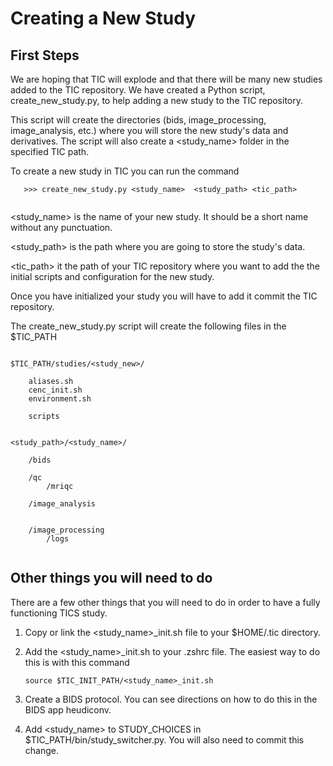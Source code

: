 Creating a New Study
====================

First Steps
-----------

We are hoping that TIC will explode and that there will be many new
studies added to the TIC repository. We have created a Python script,
create_new_study.py, to help adding a new study to the TIC repository.

This script will create the directories (bids, image_processing,
image_analysis, etc.) where you will store the new study's data and
derivatives. The script will also create a <study_name> folder in the
specified TIC path.

To create a new study in TIC you can run the command

```
   >>> create_new_study.py <study_name>  <study_path> <tic_path>
   
```

<study_name> is the name of your new study. It should be a short name
without any punctuation.

<study_path> is the path where you are going to
store the study's data.

<tic_path> it the path of your TIC repository where you want to add the
the initial scripts and configuration for the new study.

Once you have initialized your study you will have to add it commit the
TIC repository.

The create_new_study.py script will create the following files in the
$TIC_PATH

```

$TIC_PATH/studies/<study_new>/

    aliases.sh
    cenc_init.sh
    environment.sh

    scripts


<study_path>/<study_name>/
    
    /bids
    
    /qc
        /mriqc
    
    /image_analysis
    
        
    /image_processing
        /logs


```


Other things you will need to do
--------------------------------

There are a few other things that you will need to do in order to have a
fully functioning TICS study.

1. Copy or link the <study_name>_init.sh file to your $HOME/.tic
   directory.

2. Add the <study_name>_init.sh to your .zshrc file. The easiest way to
   do this is with this command

   ```
   source $TIC_INIT_PATH/<study_name>_init.sh
   ```

3. Create a BIDS protocol. You can see directions on how to do this in
   the BIDS app heudiconv. <need a link to the documentation here>

4. Add <study_name> to STUDY_CHOICES in $TIC_PATH/bin/study_switcher.py.
   You will also need to commit this change.






